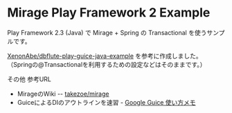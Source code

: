 # Mirage Play Framework 2 Example

Play Framework 2.3 (Java) で Mirage + Spring の Transactional を使うサンプルです。  

[XenonAbe/dbflute-play-guice-java-example](https://github.com/XenonAbe/dbflute-play-guice-java-example/blob/master/build.sbt) を参考に作成しました。
（Springの@Transactionalを利用するための設定などはそのままです。）

その他 参考URL
* MirageのWiki -- [takezoe/mirage](https://github.com/takezoe/mirage/wiki)
* GuiceによるDIのアウトラインを速習 - [Google Guice 使い方メモ](http://qiita.com/opengl-8080/items/6fb69cd2493e149cac3a) 
